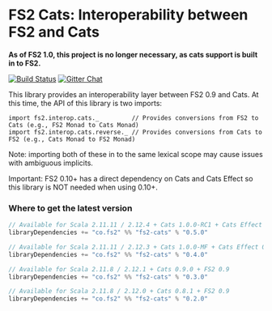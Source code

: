FS2 Cats: Interoperability between FS2 and Cats
===============================================

**As of FS2 1.0, this project is no longer necessary, as cats support is built in to FS2.**

[![Build Status](https://travis-ci.org/functional-streams-for-scala/fs2-cats.svg?branch=master)](http://travis-ci.org/functional-streams-for-scala/fs2-cats)
[![Gitter Chat](https://badges.gitter.im/functional-streams-for-scala/fs2.svg)](https://gitter.im/functional-streams-for-scala/fs2)

This library provides an interoperability layer between FS2 0.9 and Cats. At this time, the API of this library is two imports:

    import fs2.interop.cats._         // Provides conversions from FS2 to Cats (e.g., FS2 Monad to Cats Monad)
    import fs2.interop.cats.reverse._ // Provides conversions from Cats to FS2 (e.g., Cats Monad to FS2 Monad)

Note: importing both of these in to the same lexical scope may cause issues with ambiguous implicits.

Important: FS2 0.10+ has a direct dependency on Cats and Cats Effect so this library is NOT needed when using 0.10+.

### <a id="getit"></a> Where to get the latest version ###

```scala
// Available for Scala 2.11.11 / 2.12.4 + Cats 1.0.0-RC1 + Cats Effect 0.5 + FS2 0.9
libraryDependencies += "co.fs2" %% "fs2-cats" % "0.5.0"

// Available for Scala 2.11.11 / 2.12.3 + Cats 1.0.0-MF + Cats Effect 0.4 + FS2 0.9
libraryDependencies += "co.fs2" %% "fs2-cats" % "0.4.0"

// Available for Scala 2.11.8 / 2.12.1 + Cats 0.9.0 + FS2 0.9
libraryDependencies += "co.fs2" %% "fs2-cats" % "0.3.0"

// Available for Scala 2.11.8 / 2.12.0 + Cats 0.8.1 + FS2 0.9
libraryDependencies += "co.fs2" %% "fs2-cats" % "0.2.0"
```

